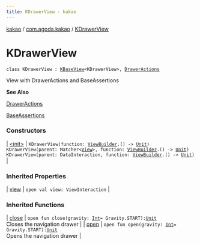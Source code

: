 ```yaml
---
title: KDrawerView - kakao
---
```


[kakao](../../index.html) / [com.agoda.kakao](../index.html) / [KDrawerView](.)

# KDrawerView

`class KDrawerView : `[`KBaseView`](../-k-base-view/index.html)`<KDrawerView>, `[`DrawerActions`](../-drawer-actions/index.html)

View with DrawerActions and BaseAssertions

**See Also**

[DrawerActions](../-drawer-actions/index.html)

[BaseAssertions](../-base-assertions/index.html)

### Constructors

| [&lt;init&gt;](-init-.html) | `KDrawerView(function: `[`ViewBuilder`](../-view-builder/index.html)`.() -> `[`Unit`](https://kotlinlang.org/api/latest/jvm/stdlib/kotlin/-unit/index.html)`)`<br>`KDrawerView(parent: Matcher<`[`View`](https://developer.android.com/reference/android/view/View.html)`>, function: `[`ViewBuilder`](../-view-builder/index.html)`.() -> `[`Unit`](https://kotlinlang.org/api/latest/jvm/stdlib/kotlin/-unit/index.html)`)`<br>`KDrawerView(parent: DataInteraction, function: `[`ViewBuilder`](../-view-builder/index.html)`.() -> `[`Unit`](https://kotlinlang.org/api/latest/jvm/stdlib/kotlin/-unit/index.html)`)` |

### Inherited Properties

| [view](../-k-base-view/view.html) | `open val view: ViewInteraction` |

### Inherited Functions

| [close](../-drawer-actions/close.html) | `open fun close(gravity: `[`Int`](https://kotlinlang.org/api/latest/jvm/stdlib/kotlin/-int/index.html)` = Gravity.START): `[`Unit`](https://kotlinlang.org/api/latest/jvm/stdlib/kotlin/-unit/index.html)<br>Closes the navigation drawer |
| [open](../-drawer-actions/open.html) | `open fun open(gravity: `[`Int`](https://kotlinlang.org/api/latest/jvm/stdlib/kotlin/-int/index.html)` = Gravity.START): `[`Unit`](https://kotlinlang.org/api/latest/jvm/stdlib/kotlin/-unit/index.html)<br>Opens the navigation drawer |

